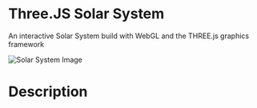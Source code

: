 # Three.JS Solar System
An interactive Solar System build with WebGL and the THREE.js graphics framework

![Solar System Image](https://github.com/ApolloLad/THREEJS_SolarSystem/src/images/Screenshot.PNG?raw=true)

# Description


